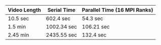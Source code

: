| Video Length | Serial Time | Parallel Time (16 MPI Ranks) |
|--------------|-------------|-------------------------------|
| 10.5 sec     | 602.4 sec   | 54.3 sec                      |
| 1.5 min      | 1002.34 sec | 106.21 sec                    |
| 2.45 min     | 2435.55 sec | 132.4 sec                     |

